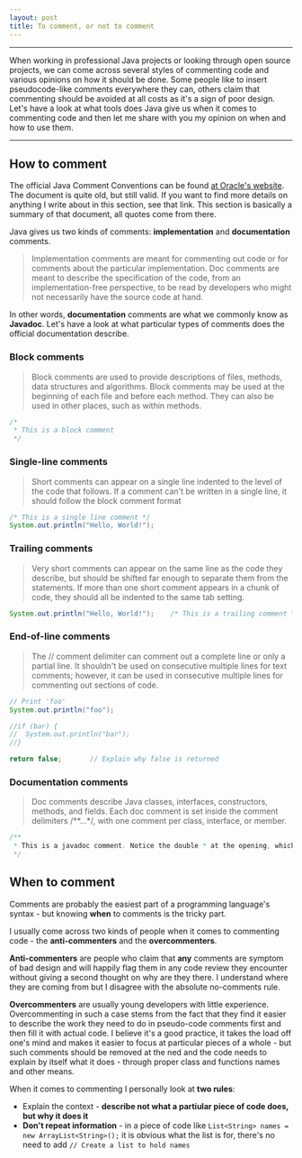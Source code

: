 ```yaml
---
layout: post
title: To comment, or not to comment
---
```


---

When working in professional Java projects or looking through open source projects, we can come across several styles of commenting code and various opinions on how it should be done. Some people like to insert pseudocode-like comments everywhere they can, others claim that commenting should be avoided at all costs as it's a sign of poor design. Let's have a look at what tools does Java give us when it comes to commenting code and then let me share with you my opinion on when and how to use them.

---
## How to comment

The official Java Comment Conventions can be found [at Oracle's website](http://www.oracle.com/technetwork/java/codeconventions-141999.html). The document is quite old, but still valid. If you want to find more details on anything I write about in this section, see that link. This section is basically a summary of that document, all quotes come from there.

Java gives us two kinds of comments: **implementation** and **documentation** comments.

> Implementation comments are meant for commenting out code or for comments about the particular implementation. Doc comments are meant to describe the specification of the code, from an implementation-free perspective, to be read by developers who might not necessarily have the source code at hand.

In other words, **documentation** comments are what we commonly know as **Javadoc**. Let's have a look at what particular types of comments does the official documentation describe.

### Block comments

> Block comments are used to provide descriptions of files, methods, data structures and algorithms. Block comments may be used at the beginning of each file and before each method. They can also be used in other places, such as within methods.

```java
/*
 * This is a block comment
 */
```

### Single-line comments

> Short comments can appear on a single line indented to the level of the code that follows. If a comment can't be written in a single line, it should follow the block comment format

```java
/* This is a single line comment */
System.out.println("Hello, World!");
```

### Trailing comments

> Very short comments can appear on the same line as the code they describe, but should be shifted far enough to separate them from the statements. If more than one short comment appears in a chunk of code, they should all be indented to the same tab setting.

```java
System.out.println("Hello, World!");	/* This is a trailing comment */
```

### End-of-line comments

> The // comment delimiter can comment out a complete line or only a partial line. It shouldn't be used on consecutive multiple lines for text comments; however, it can be used in consecutive multiple lines for commenting out sections of code.

```java
// Print 'foo'
System.out.println("foo");

//if (bar) {
//	System.out.println("bar");
//}

return false;		// Explain why false is returned
```

### Documentation comments

> Doc comments describe Java classes, interfaces, constructors, methods, and fields. Each doc comment is set inside the comment delimiters /\*\*...\*/, with one comment per class, interface, or member.

```java
/**
 * This is a javadoc comment. Notice the double * at the opening, which distinguishes it from a block comment.
 */
```

## When to comment

Comments are probably the easiest part of a programming language's syntax - but knowing **when** to comments is the tricky part.

I usually come across two kinds of people when it comes to commenting code - the **anti-commenters** and the **overcommenters**.

**Anti-commenters** are people who claim that **any** comments are symptom of bad design and will happily flag them in any code review they encounter without giving a second thought on why are they there. I understand where they are coming from but I disagree with the absolute no-comments rule. 

**Overcommenters** are usually young developers with little experience. Overcommenting in such a case stems from the fact that they find it easier to describe the work they need to do in pseudo-code comments first and then fill it with actual code. I believe it's a good practice, it takes the load off one's mind and makes it easier to focus at particular pieces of a whole - but such comments should be removed at the ned and the code needs to explain by itself what it does - through proper class and functions names and other means.

When it comes to commenting I personally look at **two rules**:
* Explain the context - **describe not what a partiular piece of code does, but why it does it**
* **Don't repeat information** - in a piece of code like `List<String> names = new ArrayList<String>();` it is obvious what the list is for, there's no need to add `// Create a list to hold names`